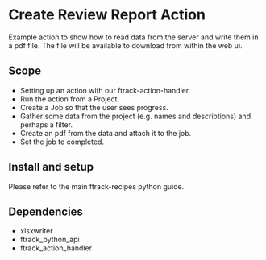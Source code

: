# Create Review Report Action

Example action to show how to read data from the server and write them
in a pdf file. The file will be available to download from within the
web ui.

## Scope

-   Setting up an action with our ftrack-action-handler.
-   Run the action from a Project.
-   Create a Job so that the user sees progress.
-   Gather some data from the project (e.g. names and descriptions) and
    perhaps a filter.
-   Create an pdf from the data and attach it to the job.
-   Set the job to completed.

## Install and setup

Please refer to the main ftrack-recipes python guide.

## Dependencies

-   xlsxwriter
-   ftrack_python_api
-   ftrack_action_handler